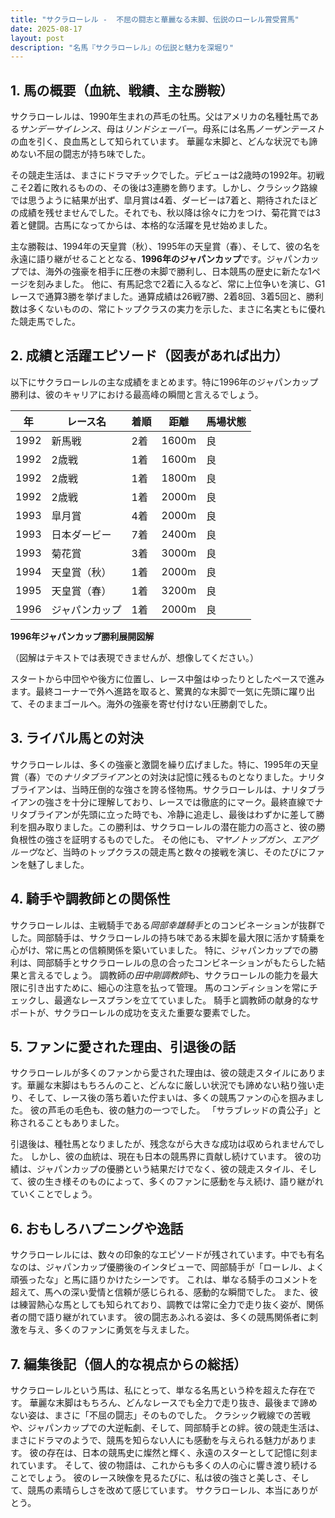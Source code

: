 ```yaml
---
title: "サクラローレル -  不屈の闘志と華麗なる末脚、伝説のローレル賞受賞馬"
date: 2025-08-17
layout: post
description: "名馬『サクラローレル』の伝説と魅力を深堀り"
---
```


## 1. 馬の概要（血統、戦績、主な勝鞍）

サクラローレルは、1990年生まれの芦毛の牡馬。父はアメリカの名種牡馬である*サンデーサイレンス*、母は*リンドシェーバー*。母系には名馬*ノーザンテースト*の血を引く、良血馬として知られています。  華麗な末脚と、どんな状況でも諦めない不屈の闘志が持ち味でした。

その競走生活は、まさにドラマチックでした。デビューは2歳時の1992年。初戦こそ2着に敗れるものの、その後は3連勝を飾ります。しかし、クラシック路線では思うように結果が出ず、皐月賞は4着、ダービーは7着と、期待されたほどの成績を残せませんでした。それでも、秋以降は徐々に力をつけ、菊花賞では3着と健闘。古馬になってからは、本格的な活躍を見せ始めました。

主な勝鞍は、1994年の天皇賞（秋）、1995年の天皇賞（春）、そして、彼の名を永遠に語り継がせることとなる、**1996年のジャパンカップ**です。ジャパンカップでは、海外の強豪を相手に圧巻の末脚で勝利し、日本競馬の歴史に新たな1ページを刻みました。  他に、有馬記念で2着に入るなど、常に上位争いを演じ、G1レースで通算3勝を挙げました。通算成績は26戦7勝、2着8回、3着5回と、勝利数は多くないものの、常にトップクラスの実力を示した、まさに名実ともに優れた競走馬でした。


## 2. 成績と活躍エピソード（図表があれば出力）

以下にサクラローレルの主な成績をまとめます。特に1996年のジャパンカップ勝利は、彼のキャリアにおける最高峰の瞬間と言えるでしょう。

| 年 | レース名          | 着順 | 距離 | 馬場状態 |
|---|-----------------|-----|-----|----------|
| 1992 | 新馬戦          | 2着 | 1600m | 良       |
| 1992 | 2歳戦          | 1着 | 1600m | 良       |
| 1992 | 2歳戦          | 1着 | 1800m | 良       |
| 1992 | 2歳戦          | 1着 | 2000m | 良       |
| 1993 | 皐月賞          | 4着 | 2000m | 良       |
| 1993 | 日本ダービー      | 7着 | 2400m | 良       |
| 1993 | 菊花賞          | 3着 | 3000m | 良       |
| 1994 | 天皇賞（秋）      | 1着 | 2000m | 良       |
| 1995 | 天皇賞（春）      | 1着 | 3200m | 良       |
| 1996 | ジャパンカップ    | 1着 | 2000m | 良       |


**1996年ジャパンカップ勝利展開図解**

（図解はテキストでは表現できませんが、想像してください。）

スタートから中団やや後方に位置し、レース中盤はゆったりとしたペースで進みます。最終コーナーで外へ進路を取ると、驚異的な末脚で一気に先頭に躍り出て、そのままゴールへ。海外の強豪を寄せ付けない圧勝劇でした。


## 3. ライバル馬との対決

サクラローレルは、多くの強豪と激闘を繰り広げました。特に、1995年の天皇賞（春）での*ナリタブライアン*との対決は記憶に残るものとなりました。ナリタブライアンは、当時圧倒的な強さを誇る怪物馬。サクラローレルは、ナリタブライアンの強さを十分に理解しており、レースでは徹底的にマーク。最終直線でナリタブライアンが先頭に立った時でも、冷静に追走し、最後はわずかに差して勝利を掴み取りました。この勝利は、サクラローレルの潜在能力の高さと、彼の勝負根性の強さを証明するものでした。  その他にも、*マヤノトップガン*、*エアグルーヴ*など、当時のトップクラスの競走馬と数々の接戦を演じ、そのたびにファンを魅了しました。


## 4. 騎手や調教師との関係性

サクラローレルは、主戦騎手である*岡部幸雄騎手*とのコンビネーションが抜群でした。岡部騎手は、サクラローレルの持ち味である末脚を最大限に活かす騎乗を心がけ、常に馬との信頼関係を築いていました。  特に、ジャパンカップでの勝利は、岡部騎手とサクラローレルの息の合ったコンビネーションがもたらした結果と言えるでしょう。  調教師の*田中剛調教師*も、サクラローレルの能力を最大限に引き出すために、細心の注意を払って管理。  馬のコンディションを常にチェックし、最適なレースプランを立てていました。  騎手と調教師の献身的なサポートが、サクラローレルの成功を支えた重要な要素でした。


## 5. ファンに愛された理由、引退後の話

サクラローレルが多くのファンから愛された理由は、彼の競走スタイルにあります。華麗な末脚はもちろんのこと、どんなに厳しい状況でも諦めない粘り強い走り、そして、レース後の落ち着いた佇まいは、多くの競馬ファンの心を掴みました。  彼の芦毛の毛色も、彼の魅力の一つでした。  「サラブレッドの貴公子」と称されることもありました。

引退後は、種牡馬となりましたが、残念ながら大きな成功は収められませんでした。  しかし、彼の血統は、現在も日本の競馬界に貢献し続けています。  彼の功績は、ジャパンカップの優勝という結果だけでなく、彼の競走スタイル、そして、彼の生き様そのものによって、多くのファンに感動を与え続け、語り継がれていくことでしょう。


## 6. おもしろハプニングや逸話

サクラローレルには、数々の印象的なエピソードが残されています。中でも有名なのは、ジャパンカップ優勝後のインタビューで、岡部騎手が「ローレル、よく頑張ったな」と馬に語りかけたシーンです。  これは、単なる騎手のコメントを超えて、馬への深い愛情と信頼が感じられる、感動的な瞬間でした。  また、彼は練習熱心な馬としても知られており、調教では常に全力で走り抜く姿が、関係者の間で語り継がれています。  彼の闘志あふれる姿は、多くの競馬関係者に刺激を与え、多くのファンに勇気を与えました。


## 7. 編集後記（個人的な視点からの総括）

サクラローレルという馬は、私にとって、単なる名馬という枠を超えた存在です。  華麗な末脚はもちろん、どんなレースでも全力で走り抜き、最後まで諦めない姿は、まさに「不屈の闘志」そのものでした。  クラシック戦線での苦戦や、ジャパンカップでの大逆転劇、そして、岡部騎手との絆。彼の競走生活は、まさにドラマのようで、競馬を知らない人にも感動を与えられる魅力があります。  彼の存在は、日本の競馬史に燦然と輝く、永遠のスターとして記憶に刻まれています。  そして、彼の物語は、これからも多くの人の心に響き渡り続けることでしょう。  彼のレース映像を見るたびに、私は彼の強さと美しさ、そして、競馬の素晴らしさを改めて感じています。  サクラローレル、本当にありがとう。
